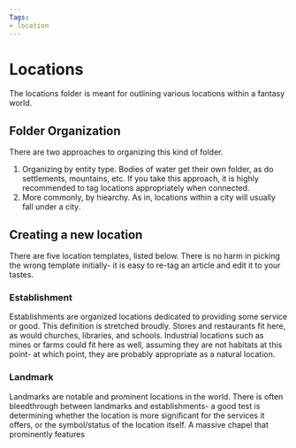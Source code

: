 ```yaml
---
Tags:
- location
---
```

# Locations
The locations folder is meant for outlining various locations within a fantasy world. 
## Folder Organization
There are two approaches to organizing this kind of folder.
1. Organizing by entity type. Bodies of water get their own folder, as do settlements, mountains, etc. If you take this approach, it is highly recommended to tag locations appropriately when connected.
2. More commonly, by hiearchy. As in, locations within a city will usually fall under a city.
## Creating a new location
There are five location templates, listed below. There is no harm in picking the wrong template initially- it is easy to re-tag an article and edit it to your tastes.
###  Establishment
Establishments are organized locations dedicated to providing some service or good. This definition is stretched broudly. Stores and restaurants fit here, as would churches, libraries, and schools. Industrial locations such as mines or farms could fit here as well, assuming they are not habitats at this point- at which point, they are probably appropriate as a natural location.
### Landmark
Landmarks are notable and prominent locations in the world. There is often bleedthrough between landmarks and establishments- a good test is determining whether the location is more significant for the services it offers, or the symbol/status of the location itself. A massive chapel that prominently features 